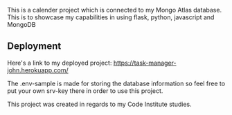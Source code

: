 This is a calender project which is connected to my Mongo Atlas database. This is to showcase my capabilities in using flask, python, javascript and MongoDB

## Deployment
Here's a link to my deployed project: https://task-manager-john.herokuapp.com/

The .env-sample is made for storing the database information so feel free to put your own srv-key there in order to use this project.

This project was created in regards to my Code Institute studies.